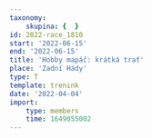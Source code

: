 ```yaml
---
taxonomy:
    skupina: {  }
id: 2022-race_1810
start: '2022-06-15'
end: '2022-06-15'
title: 'Hobby mapáč: krátká trať'
place: 'Zadní Hády'
type: T
template: trenink
date: '2022-04-04'
import:
    type: members
    time: 1649055002
---
```


